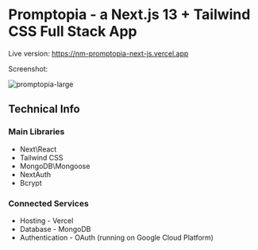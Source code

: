 # Promptopia - a Next.js 13 + Tailwind CSS Full Stack App

Live version: https://nm-promptopia-next-js.vercel.app

Screenshot:

![promptopia-large](https://github.com/nimroddanielmaayan/promptopia-next-js/assets/30357578/6d92d3f0-58a3-4bc6-8e09-206b243d8055)

## Technical Info

### Main Libraries

- Next\React
- Tailwind CSS
- MongoDB\Mongoose
- NextAuth
- Bcrypt

### Connected Services

- Hosting - Vercel
- Database - MongoDB
- Authentication - OAuth (running on Google Cloud Platform)
